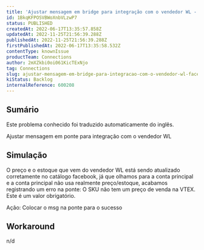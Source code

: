 ```yaml
---
title: 'Ajustar mensagem em bridge para integração com o vendedor WL - Facebook'
id: 1BkqKFPOSVBWoXnbVLzwP7
status: PUBLISHED
createdAt: 2022-06-17T13:35:57.858Z
updatedAt: 2022-11-25T21:56:39.288Z
publishedAt: 2022-11-25T21:56:39.288Z
firstPublishedAt: 2022-06-17T13:35:58.532Z
contentType: knownIssue
productTeam: Connections
author: 2mXZkbi0oi061KicTExNjo
tag: Connections
slug: ajustar-mensagem-em-bridge-para-integracao-com-o-vendedor-wl-facebook
kiStatus: Backlog
internalReference: 600208
---
```


## Sumário

<div class="alert alert-info">
  <p>Este problema conhecido foi traduzido automaticamente do inglês.</p>
</div>


Ajustar mensagem em ponte para integração com o vendedor WL



## Simulação


O preço e o estoque que vem do vendedor WL está sendo atualizado corretamente no catálogo facebook, já que olhamos para a conta principal e a conta principal não usa realmente preço/estoque, acabamos registrando um erro na ponte: O SKU não tem um preço de venda na VTEX. Este é um valor obrigatório.

Ação: Colocar o msg na ponte para o sucesso



## Workaround


n/d

